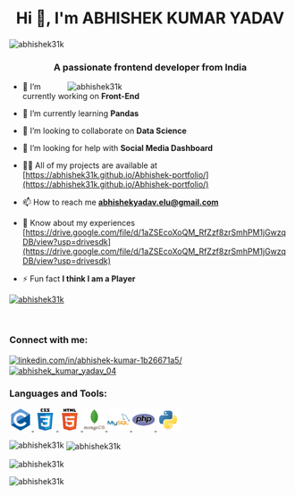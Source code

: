 <h1 align="center">Hi 👋, I'm ABHISHEK KUMAR YADAV</h1>
<img align="center" width="" src="https://user-images.githubusercontent.com/109351602/202650321-7f4da361-f98f-4345-8df4-adf352a11322.gif" alt="abhishek31k" />


<h3 align="center">A passionate frontend developer from India</h3>
<img align="right" width="400" src="https://media.licdn.com/dms/image/D4D12AQHGG4J6b6OmyQ/article-cover_image-shrink_720_1280/0/1709674937953?e=2147483647&v=beta&t=D46aQMTStnlCf7s6GPq67PFXzmWSTtPoQRtH60tacuo" alt="abhishek31k" />


- 🔭 I’m currently working on **Front-End**
  
- 🌱 I’m currently learning **Pandas**
  
- 👯 I’m looking to collaborate on **Data Science**
  
- 🤝 I’m looking for help with **Social Media Dashboard**

- 👨‍💻 All of my projects are available at [https://abhishek31k.github.io/Abhishek-portfolio/](https://abhishek31k.github.io/Abhishek-portfolio/)

- 📫 How to reach me **abhishekyadav.elu@gmail.com**

- 📄 Know about my experiences [https://drive.google.com/file/d/1aZSEcoXoQM_RfZzf8zrSmhPM1jGwzqDB/view?usp=drivesdk](https://drive.google.com/file/d/1aZSEcoXoQM_RfZzf8zrSmhPM1jGwzqDB/view?usp=drivesdk)

- ⚡ Fun fact **I think I am a Player**


<p align="left"> <a href="https://github.com/ryo-ma/github-profile-trophy"><img src="https://github-profile-trophy.vercel.app/?username=abhishek31k" alt="abhishek31k" /></a> </p>

<p align="left"> <a href="https://twitter.com/" target="blank"><img src="https://img.shields.io/twitter/follow/?logo=twitter&style=for-the-badge" alt="" /></a> </p>

<h3 align="left">Connect with me:</h3>
<p align="left">
<a href="https://linkedin.com/in/linkedin.com/in/abhishek-kumar-1b26671a5/" target="blank"><img align="center" src="https://raw.githubusercontent.com/rahuldkjain/github-profile-readme-generator/master/src/images/icons/Social/linked-in-alt.svg" alt="linkedin.com/in/abhishek-kumar-1b26671a5/" height="30" width="40" /></a>
<a href="https://instagram.com/abhishek_kumar_yadav_04" target="blank"><img align="center" src="https://raw.githubusercontent.com/rahuldkjain/github-profile-readme-generator/master/src/images/icons/Social/instagram.svg" alt="abhishek_kumar_yadav_04" height="30" width="40" /></a>
</p>

<h3 align="left">Languages and Tools:</h3>
<p align="left"> <a href="https://www.cprogramming.com/" target="_blank" rel="noreferrer"> <img src="https://raw.githubusercontent.com/devicons/devicon/master/icons/c/c-original.svg" alt="c" width="40" height="40"/> </a> <a href="https://www.w3schools.com/css/" target="_blank" rel="noreferrer"> <img src="https://raw.githubusercontent.com/devicons/devicon/master/icons/css3/css3-original-wordmark.svg" alt="css3" width="40" height="40"/> </a> <a href="https://www.w3.org/html/" target="_blank" rel="noreferrer"> <img src="https://raw.githubusercontent.com/devicons/devicon/master/icons/html5/html5-original-wordmark.svg" alt="html5" width="40" height="40"/> </a> <a href="https://www.mongodb.com/" target="_blank" rel="noreferrer"> <img src="https://raw.githubusercontent.com/devicons/devicon/master/icons/mongodb/mongodb-original-wordmark.svg" alt="mongodb" width="40" height="40"/> </a> <a href="https://www.mysql.com/" target="_blank" rel="noreferrer"> <img src="https://raw.githubusercontent.com/devicons/devicon/master/icons/mysql/mysql-original-wordmark.svg" alt="mysql" width="40" height="40"/> </a> <a href="https://www.php.net" target="_blank" rel="noreferrer"> <img src="https://raw.githubusercontent.com/devicons/devicon/master/icons/php/php-original.svg" alt="php" width="40" height="40"/> </a> <a href="https://www.python.org" target="_blank" rel="noreferrer"> <img src="https://raw.githubusercontent.com/devicons/devicon/master/icons/python/python-original.svg" alt="python" width="40" height="40"/> </a> </p>

<p><img align="left" src="https://github-readme-stats.vercel.app/api/top-langs?username=abhishek31k&show_icons=true&locale=en&layout=compact" alt="abhishek31k" /></p>

<p>&nbsp;<img align="center" src="https://github-readme-stats.vercel.app/api?username=abhishek31k&show_icons=true&locale=en" alt="abhishek31k" /></p>

<p><img align="center" src="https://github-readme-streak-stats.herokuapp.com/?user=abhishek31k&" alt="abhishek31k" /></p>
<p align="left"> <img src="https://komarev.com/ghpvc/?username=abhishek31k&label=Profile%20views&color=0e75b6&style=flat" alt="abhishek31k" /> </p>
